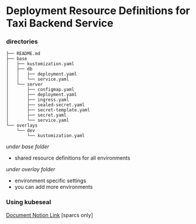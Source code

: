 # Deployment Resource Definitions for Taxi Backend Service

### directories
```
├── README.md
├── base
│   ├── kustomization.yaml
│   ├── db
│   │   ├── deployment.yaml
│   │   └── service.yaml
│   └── server
│       ├── configmap.yaml
│       ├── deployment.yaml
│       ├── ingress.yaml
│       ├── sealed-secret.yaml
│       ├── secret-template.yaml
│       ├── secret.yaml
│       └── service.yaml
└── overlays
    └── dev
        └── kustomization.yaml
```

*under base folder*
- shared resource definitions for all environments

*under overlay folder*
- environment specific settings
- you can add more environments

### Using kubeseal
[Document Notion Link](https://www.notion.so/sparcs/K8S-Sealed-Secret-kubeseal-c3e315e429c442bebf8998b048404e17) [sparcs only]